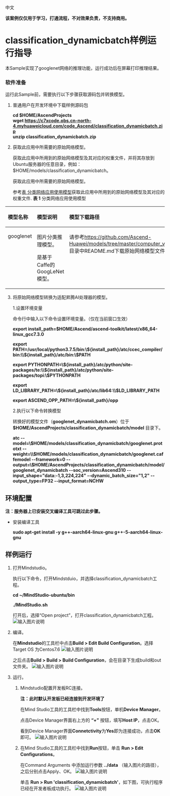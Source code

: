 中文

**该案例仅仅用于学习，打通流程，不对效果负责，不支持商用。**

# classification_dynamicbatch样例运行指导

本Sample实现了googlenet网络的推理功能，运行成功后在屏幕打印推理结果。

### 软件准备

运行此Sample前，需要执行以下步骤获取源码包并转换模型。

1. 普通用户在开发环境中下载样例源码包

   **cd $HOME/AscendProjects     
   wget https://c7xcode.obs.cn-north-4.myhuaweicloud.com/code_Ascend/classification_dynamicbatch.zip   
   unzip classification_dynamicbatch.zip**

2. 获取此应用中所需要的原始网络模型。

   获取此应用中所用到的原始网络模型及其对应的权重文件，并将其存放到Ubuntu服务器的任意目录，例如：$HOME/models/classification_dynamicbatch。

   <a name="zh-cn_topic_0219108795_li2074865610364"></a>获取此应用中所需要的原始网络模型。

    参考[表 分类网络应用使用模型](#zh-cn_topic_0219108795_table19942111763710)获取此应用中所用到的原始网络模型及其对应的权重文件.
    **表 1**  分类网络应用使用模型

<a name="zh-cn_topic_0219108795_table19942111763710"></a>
<table><thead align="left"><tr id="zh-cn_topic_0219108795_row611318123710"><th class="cellrowborder" valign="top" width="11.959999999999999%" id="mcps1.2.4.1.1"><p id="zh-cn_topic_0219108795_p81141820376"><a name="zh-cn_topic_0219108795_p81141820376"></a><a name="zh-cn_topic_0219108795_p81141820376"></a>模型名称</p>
</th>
<th class="cellrowborder" valign="top" width="8.07%" id="mcps1.2.4.1.2"><p id="zh-cn_topic_0219108795_p13181823711"><a name="zh-cn_topic_0219108795_p13181823711"></a><a name="zh-cn_topic_0219108795_p13181823711"></a>模型说明</p>
</th>
<th class="cellrowborder" valign="top" width="79.97%" id="mcps1.2.4.1.3"><p id="zh-cn_topic_0219108795_p1717182378"><a name="zh-cn_topic_0219108795_p1717182378"></a><a name="zh-cn_topic_0219108795_p1717182378"></a>模型下载路径</p>
</th>
</tr>
</thead>
<tbody><tr id="zh-cn_topic_0219108795_row1119187377"><td class="cellrowborder" valign="top" width="11.959999999999999%" headers="mcps1.2.4.1.1 "><p id="zh-cn_topic_0219108795_p4745165253920"><a name="zh-cn_topic_0219108795_p4745165253920"></a><a name="zh-cn_topic_0219108795_p4745165253920"></a>googlenet</p>
</td>
<td class="cellrowborder" valign="top" width="8.07%" headers="mcps1.2.4.1.2 "><p id="zh-cn_topic_0219108795_p1874515218391"><a name="zh-cn_topic_0219108795_p1874515218391"></a><a name="zh-cn_topic_0219108795_p1874515218391"></a>图片分类推理模型。

是基于Caffe的GoogLeNet模型。</p>
</td>
<td class="cellrowborder" valign="top" width="79.97%" headers="mcps1.2.4.1.3 "><p id="zh-cn_topic_0219108795_p611318163718"><a name="zh-cn_topic_0219108795_p611318163718"></a><a name="zh-cn_topic_0219108795_p611318163718"></a>请参考<a href="https://github.com/Ascend-Huawei/models/tree/master/computer_vision/classification/googlenet" target="_blank" rel="noopener noreferrer">https://github.com/Ascend-Huawei/models/tree/master/computer_vision/classification/googlenet</a>目录中README.md下载原始网络模型文件及其对应的权重文件。</p>
</td>
</tr>
</tbody>
</table>


3. 将原始网络模型转换为适配昇腾AI处理器的模型。

   1.设置环境变量

   命令行中输入以下命令设置环境变量。（仅在当前窗口生效）

   **export install_path=\$HOME/Ascend/ascend-toolkit/latest/x86_64-linux_gcc7.3.0**  

   **export PATH=/usr/local/python3.7.5/bin:\\${install_path}/atc/ccec_compiler/bin:\\${install_path}/atc/bin:\\$PATH**  

   **export PYTHONPATH=\\${install_path}/atc/python/site-packages/te:\\${install_path}/atc/python/site-packages/topi:\\$PYTHONPATH**  

   **export LD_LIBRARY_PATH=\\${install_path}/atc/lib64:\\$LD_LIBRARY_PATH**  

   **export ASCEND_OPP_PATH=\\${install_path}/opp**  


   2.执行以下命令转换模型

   转换好的模型文件（**googlenet_dynamicbatch.om**）位于 **\$HOME/AscendProjects/classification_dynamicbatch/model** 目录下。

   **atc --model=\\$HOME/models/classification_dynamicbatch/googlenet.prototxt --weight=\\$HOME/models/classification_dynamicbatch/googlenet.caffemodel --framework=0 --output=\\$HOME/AscendProjects/classification_dynamicbatch/model/googlenet_dynamicbatch --soc_version=Ascend310 --input_shape="data:-1,3,224,224" --dynamic_batch_size="1,2" --output_type=FP32 --input_format=NCHW**

## 环境配置   

**注：服务器上已安装交叉编译工具可跳过此步骤。**  

- 安装编译工具  

  **sudo apt-get install -y g++\-aarch64-linux-gnu g++\-5-aarch64-linux-gnu** 

  

##  样例运行

1.  打开Mindstudio。

    执行以下命令，打开Mindstduio，并选择classification_dynamicbatch工程。
    
    **cd ~/MindStudio-ubuntu/bin**
    
    **./MindStudio.sh**
    
    打开后，选择“Open project”，打开classification_dynamicbatch工程。
    ![输入图片说明](https://images.gitee.com/uploads/images/2020/0925/172207_62f86791_7985487.png "屏幕截图.png")
    
  

2.  编译。

    在**Mindstudio**的工具栏中点击**Build > Edit Build Configuration**。选择Target OS 为Centos7.6
        ![输入图片说明](https://images.gitee.com/uploads/images/2020/0925/172251_55be038e_7985487.png "屏幕截图.png")
    
    之后点击**Build > Build > Build Configuration**，会在目录下生成build和out文件夹。
       ![输入图片说明](https://images.gitee.com/uploads/images/2020/0925/172310_6a944499_7985487.png "屏幕截图.png")

3.  运行。

    1. Mindstudio配置开发板RC连接。
    
       **注：此时默认开发板已经连接到开发环境了**
    
       在Mind Studio工具的工具栏中找到**Tools**按钮，单机**Device Manager**。
    
       点击Device Manager界面右上方的 **“+”** 按钮，填写**Host IP**，点击OK。
       
    
       看到Device Manager界面**Connetctivity**为**Yes**即为连接成功，点击**OK**即可。
        ![输入图片说明](https://images.gitee.com/uploads/images/2020/0925/172419_be101d37_7985487.png "屏幕截图.png")


    2. 在Mind Studio工具的工具栏中找到**Run**按钮，单击 **Run > Edit Configurations**。
    
        在Command Arguments 中添加运行参数  **../data** （输入图片的路径），之后分别点击Apply、OK。
            ![输入图片说明](https://images.gitee.com/uploads/images/2020/0925/172435_6fdef687_7985487.png "屏幕截图.png")
        
        单击 **Run > Run 'classification_dynamicbatch'**，如下图，可执行程序已经在开发者板成功执行。
           ![输入图片说明](https://images.gitee.com/uploads/images/2020/0925/172446_7cd441e9_7985487.png "屏幕截图.png")
    